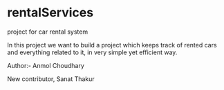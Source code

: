 # rentalServices
project for car rental system

In this project we want to build a project which keeps track of rented cars and everything related to it,
in very simple yet efficient way.

Author:- Anmol Choudhary



New contributor, Sanat Thakur
